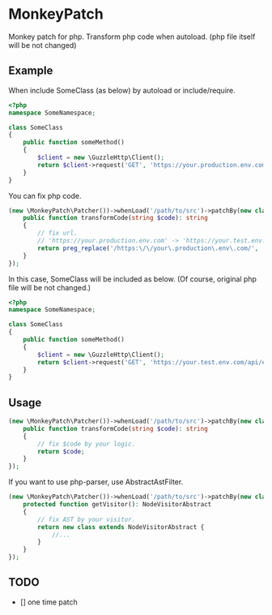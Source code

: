 # MonkeyPatch
Monkey patch for php. Transform php code when autoload. (php file itself will be not changed)

## Example
When include SomeClass (as below) by autoload or include/require.
```php
<?php
namespace SomeNamespace;

class SomeClass
{
    public function someMethod()
    {
        $client = new \GuzzleHttp\Client();
        return $client->request('GET', 'https://your.production.env.com/api/end_point');
    }
}
```

You can fix php code.

```php
(new \MonkeyPatch\Patcher())->whenLoad('/path/to/src')->patchBy(new class extends \MonkeyPatch\Filters\AbstractCodeFilter {
    public function transformCode(string $code): string
    {
        // fix url.
        // 'https://your.production.env.com' -> 'https://your.test.env.com'
        return preg_replace('/https:\/\/your\.production\.env\.com/', 'https://your.test.env.com', $code);
    }
});
```

In this case, SomeClass will be included as below. (Of course, original php file will be not changed.)

```php
<?php
namespace SomeNamespace;

class SomeClass
{
    public function someMethod()
    {
        $client = new \GuzzleHttp\Client();
        return $client->request('GET', 'https://your.test.env.com/api/end_point');
    }
}
```

## Usage
```php
(new \MonkeyPatch\Patcher())->whenLoad('/path/to/src')->patchBy(new class extends \MonkeyPatch\Filters\AbstractCodeFilter {
    public function transformCode(string $code): string
    {
        // fix $code by your logic.
        return $code;
    }
});
```

If you want to use php-parser, use AbstractAstFilter.
```php
(new \MonkeyPatch\Patcher())->whenLoad('/path/to/src')->patchBy(new class extends \MonkeyPatch\Filters\AbstractAstFilter {
    protected function getVisitor(): NodeVisitorAbstract
    {
        // fix AST by your visitor.
        return new class extends NodeVisitorAbstract {
            //...
        }
    }
});
```

## TODO
- [] one time patch
